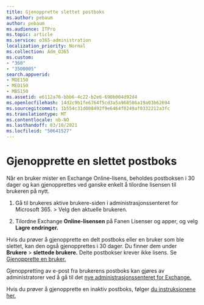```yaml
---
title: Gjenopprette slettet postboks
ms.author: pebaum
author: pebaum
ms.audience: ITPro
ms.topic: article
ms.service: o365-administration
localization_priority: Normal
ms.collection: Adm_O365
ms.custom:
- "360"
- "3500005"
search.appverid:
- MOE150
- MED150
- MBS150
ms.assetid: e6112a76-bbb6-4c22-b2e6-690b004d92d4
ms.openlocfilehash: 14d2c9b1fe6764f5cd3a5a968586a19a03b62694
ms.sourcegitcommit: 1b554c31d008492f9e6464f0249af0332212a3fc
ms.translationtype: MT
ms.contentlocale: nb-NO
ms.lasthandoff: 03/10/2021
ms.locfileid: "50641527"
---
```

# <a name="restore-a-deleted-mailbox"></a>Gjenopprette en slettet postboks

Når en bruker mister en Exchange Online-lisens, beholdes postboksen i 30 dager og kan gjenopprettes ved ganske enkelt å tilordne lisensen til brukeren på nytt.
  
1. Gå til brukeres aktive brukere-siden  i administrasjonssenteret for Microsoft 365. \>  Velg den aktuelle brukeren.

2. Tilordne Exchange **Online-lisensen** på Fanen Lisenser og apper, og velg **Lagre endringer.**

Hvis du prøver å gjenopprette en delt postboks eller en bruker som ble slettet, kan den også gjenopprettes i 30 dager. Du finner dem under **Brukere** \> **slettede brukere.** Delte postbokser krever ikke lisens. Se [Gjenopprette en bruker.](https://docs.microsoft.com/microsoft-365/admin/add-users/restore-user)

Gjenoppretting av e-post fra brukerens postboks kan gjøres av administratorer ved å gå til det [nye administrasjonssenteret for Exchange.](https://techcommunity.microsoft.com/t5/exchange-team-blog/a-new-recoverableitems-experience-comes-to-exchange-online/ba-p/1505353)

Hvis du prøver å gjenopprette en inaktiv postboks, følger [du instruksjonene her.](https://docs.microsoft.com/microsoft-365/compliance/recover-an-inactive-mailbox)
  
